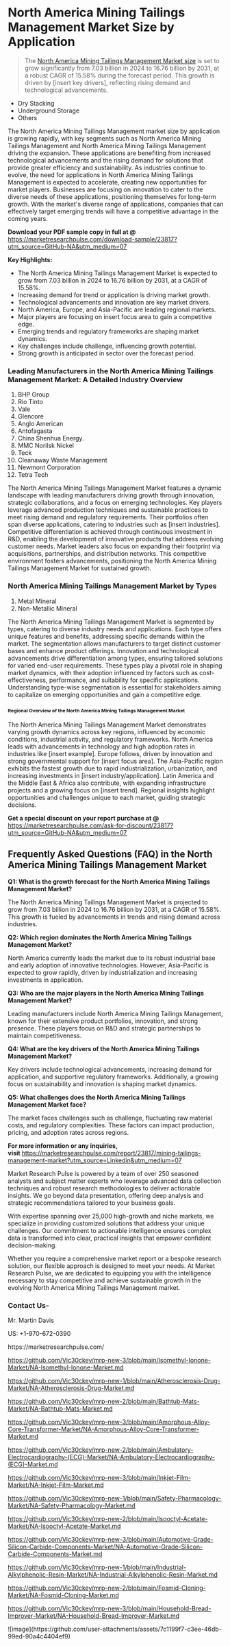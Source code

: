 <h1>North America Mining Tailings Management Market&nbsp;Size by Application</h1><blockquote><p>The <a href="https://marketresearchpulse.com/download-sample/23817?utm_source=GitHub-NA&amp;utm_medium=07">North America Mining Tailings Management Market size</a> is set to grow significantly from 7.03 billion in 2024 to 16.76 billion by 2031, at a robust CAGR of 15.58% during the forecast period. This growth is driven by [insert key drivers], reflecting rising demand and technological advancements.</p></blockquote><ul><li>Dry Stacking<li> Underground Storage<li> Others</li></ul><p>The North America Mining Tailings Management market size by application is growing rapidly, with key segments such as North America Mining Tailings Management and North America Mining Tailings Management driving the expansion. These applications are benefiting from increased technological advancements and the rising demand for solutions that provide greater efficiency and sustainability. As industries continue to evolve, the need for applications in North America Mining Tailings Management is expected to accelerate, creating new opportunities for market players. Businesses are focusing on innovation to cater to the diverse needs of these applications, positioning themselves for long-term growth. With the market's diverse range of applications, companies that can effectively target emerging trends will have a competitive advantage in the coming years.</p><p><strong>Download your PDF sample copy in full at @ </strong><a href="https://marketresearchpulse.com/download-sample/23817?utm_source=GitHub-NA&amp;utm_medium=07">https://marketresearchpulse.com/download-sample/23817?utm_source=GitHub-NA&amp;utm_medium=07</a></p><p><strong>Key Highlights: </strong></p><ul><li>The North America Mining Tailings Management Market is expected to grow from 7.03 billion in 2024 to 16.76 billion by 2031, at a CAGR of 15.58%.</li><li>Increasing demand for trend or application is driving market growth.</li><li>Technological advancements and innovation are key market drivers.</li><li>North America, Europe, and Asia-Pacific are leading regional markets.</li><li>Major players are focusing on insert focus area to gain a competitive edge.</li><li>Emerging trends and regulatory frameworks are shaping market dynamics.</li><li>Key challenges include challenge, influencing growth potential.</li><li>Strong growth is anticipated in sector over the forecast period.</li></ul><h3>Leading Manufacturers in the North America Mining Tailings Management Market: A Detailed Industry Overview</h3><ol><li>BHP Group</li><li>Rio Tinto</li><li>Vale</li><li>Glencore</li><li>Anglo American</li><li>Antofagasta</li><li>China Shenhua Energy.</li><li>MMC Norilsk Nickel</li><li>Teck</li><li>Cleanaway Waste Management</li><li>Newmont Corporation</li><li>Tetra Tech</li></ol><div class="flex max-w-full flex-col flex-grow"><div class="min-h-8 text-message flex w-full flex-col items-end gap-2 whitespace-normal break-words [.text-message+&amp;]:mt-5" dir="auto" data-message-author-role="assistant" data-message-id="fd8432e4-4910-450d-b182-61b7bfb0a01f" data-message-model-slug="gpt-4o"><div class="flex w-full flex-col gap-1 empty:hidden first:pt-[3px]"><div class="markdown prose w-full break-words dark:prose-invert light"><p>The North America Mining Tailings Management Market features a dynamic landscape with leading manufacturers driving growth through innovation, strategic collaborations, and a focus on emerging technologies. Key players leverage advanced production techniques and sustainable practices to meet rising demand and regulatory requirements. Their portfolios often span diverse applications, catering to industries such as [insert industries]. Competitive differentiation is achieved through continuous investment in R&amp;D, enabling the development of innovative products that address evolving customer needs. Market leaders also focus on expanding their footprint via acquisitions, partnerships, and distribution networks. This competitive environment fosters advancements, positioning the North America Mining Tailings Management Market for sustained growth.</p></div></div></div></div><h3>North America Mining Tailings Management Market by Types</h3><ol><li>Metal Mineral<li> Non-Metallic Mineral</li></ol><div class="flex max-w-full flex-col flex-grow"><div class="min-h-8 text-message flex w-full flex-col items-end gap-2 whitespace-normal break-words [.text-message+&amp;]:mt-5" dir="auto" data-message-author-role="assistant" data-message-id="084470be-0bb7-4664-bddf-5156b4f41249" data-message-model-slug="gpt-4o-mini"><div class="flex w-full flex-col gap-1 empty:hidden first:pt-[3px]"><div class="markdown prose w-full break-words dark:prose-invert light"><p>The North America Mining Tailings Management Market is segmented by types, catering to diverse industry needs and applications. Each type offers unique features and benefits, addressing specific demands within the market. The segmentation allows manufacturers to target distinct customer bases and enhance product offerings. Innovation and technological advancements drive differentiation among types, ensuring tailored solutions for varied end-user requirements. These types play a pivotal role in shaping market dynamics, with their adoption influenced by factors such as cost-effectiveness, performance, and suitability for specific applications. Understanding type-wise segmentation is essential for stakeholders aiming to capitalize on emerging opportunities and gain a competitive edge.</p></div></div></div></div><h3><span style="font-size: 11px;">Regional Overview of the North America Mining Tailings Management Market</span></h3><div class="flex max-w-full flex-col flex-grow"><div class="min-h-8 text-message flex w-full flex-col items-end gap-2 whitespace-normal break-words [.text-message+&amp;]:mt-5" dir="auto" data-message-author-role="assistant" data-message-id="e9038762-ce64-4e30-91c9-9bd413514231" data-message-model-slug="gpt-4o-mini"><div class="flex w-full flex-col gap-1 empty:hidden first:pt-[3px]"><div class="markdown prose w-full break-words dark:prose-invert light"><p>The North America Mining Tailings Management Market demonstrates varying growth dynamics across key regions, influenced by economic conditions, industrial activity, and regulatory frameworks. North America leads with advancements in technology and high adoption rates in industries like [insert example]. Europe follows, driven by innovation and strong governmental support for [insert focus area]. The Asia-Pacific region exhibits the fastest growth due to rapid industrialization, urbanization, and increasing investments in [insert industry/application]. Latin America and the Middle East &amp; Africa also contribute, with expanding infrastructure projects and a growing focus on [insert trend]. Regional insights highlight opportunities and challenges unique to each market, guiding strategic decisions.</p></div></div></div></div><p><strong>Get a special discount on your report purchase at @ </strong><a href="https://marketresearchpulse.com/ask-for-discount/23817?utm_source=GitHub-NA&amp;utm_medium=07">https://marketresearchpulse.com/ask-for-discount/23817?utm_source=GitHub-NA&amp;utm_medium=07</a></p><h2>Frequently Asked Questions (FAQ) in the North America Mining Tailings Management Market</h2><p><strong>Q1: What is the growth forecast for the North America Mining Tailings Management Market?</strong></p><p>The North America Mining Tailings Management Market is projected to grow from 7.03 billion in 2024 to 16.76 billion by 2031, at a CAGR of 15.58%. This growth is fueled by advancements in trends and rising demand across industries.</p><p><strong>Q2: Which region dominates the North America Mining Tailings Management Market?</strong></p><p>North America currently leads the market due to its robust industrial base and early adoption of innovative technologies. However, Asia-Pacific is expected to grow rapidly, driven by industrialization and increasing investments in application.</p><p><strong>Q3: Who are the major players in the North America Mining Tailings Management Market?</strong></p><p>Leading manufacturers include North America Mining Tailings Management, known for their extensive product portfolios, innovation, and strong presence. These players focus on R&amp;D and strategic partnerships to maintain competitiveness.</p><p><strong>Q4: What are the key drivers of the North America Mining Tailings Management Market?</strong></p><p>Key drivers include technological advancements, increasing demand for application, and supportive regulatory frameworks. Additionally, a growing focus on sustainability and innovation is shaping market dynamics.</p><p><strong>Q5: What challenges does the North America Mining Tailings Management Market face?</strong></p><p>The market faces challenges such as challenge, fluctuating raw material costs, and regulatory complexities. These factors can impact production, pricing, and adoption rates across regions.</p><p><strong>For more information or any inquiries, visit&nbsp;</strong><a href="https://marketresearchpulse.com/report/23817/mining-tailings-management-market?utm_source=Linkedin&utm_medium=07">https://marketresearchpulse.com/report/23817/mining-tailings-management-market?utm_source=Linkedin&utm_medium=07</a></p><p>Market Research Pulse is powered by a team of over 250 seasoned analysts and subject matter experts who leverage advanced data collection techniques and robust research methodologies to deliver actionable insights. We go beyond data presentation, offering deep analysis and strategic recommendations tailored to your business goals.</p><p>With expertise spanning over 25,000 high-growth and niche markets, we specialize in providing customized solutions that address your unique challenges. Our commitment to actionable intelligence ensures complex data is transformed into clear, practical insights that empower confident decision-making.</p><p>Whether you require a comprehensive market report or a bespoke research solution, our flexible approach is designed to meet your needs. At Market Research Pulse, we are dedicated to equipping you with the intelligence necessary to stay competitive and achieve sustainable growth in the evolving North America Mining Tailings Management market.</p><h3><strong>Contact Us-</strong></h3><p>Mr. Martin Davis</p><p>US: +1-970-672-0390</p><p>https://marketresearchpulse.com/</p><p><a href="https://github.com/Vic30ckey/mrp-new-3/blob/main/Isomethyl-Ionone-Market/NA-Isomethyl-Ionone-Market.md">https://github.com/Vic30ckey/mrp-new-3/blob/main/Isomethyl-Ionone-Market/NA-Isomethyl-Ionone-Market.md</a></p><p><a href="https://github.com/Vic30ckey/mrp-new-1/blob/main/Atherosclerosis-Drug-Market/NA-Atherosclerosis-Drug-Market.md">https://github.com/Vic30ckey/mrp-new-1/blob/main/Atherosclerosis-Drug-Market/NA-Atherosclerosis-Drug-Market.md</a></p><p><a href="https://github.com/Vic30ckey/mrp-new-2/blob/main/Bathtub-Mats-Market/NA-Bathtub-Mats-Market.md">https://github.com/Vic30ckey/mrp-new-2/blob/main/Bathtub-Mats-Market/NA-Bathtub-Mats-Market.md</a></p><p><a href="https://github.com/Vic30ckey/mrp-new-3/blob/main/Amorphous-Alloy-Core-Transformer-Market/NA-Amorphous-Alloy-Core-Transformer-Market.md">https://github.com/Vic30ckey/mrp-new-3/blob/main/Amorphous-Alloy-Core-Transformer-Market/NA-Amorphous-Alloy-Core-Transformer-Market.md</a></p><p><a href="https://github.com/Vic30ckey/mrp-new-2/blob/main/Ambulatory-Electrocardiography-(ECG)-Market/NA-Ambulatory-Electrocardiography-(ECG)-Market.md">https://github.com/Vic30ckey/mrp-new-2/blob/main/Ambulatory-Electrocardiography-(ECG)-Market/NA-Ambulatory-Electrocardiography-(ECG)-Market.md</a></p><p><a href="https://github.com/Vic30ckey/mrp-new-3/blob/main/Inkjet-Film-Market/NA-Inkjet-Film-Market.md">https://github.com/Vic30ckey/mrp-new-3/blob/main/Inkjet-Film-Market/NA-Inkjet-Film-Market.md</a></p><p><a href="https://github.com/Vic30ckey/mrp-new-1/blob/main/Safety-Pharmacology-Market/NA-Safety-Pharmacology-Market.md">https://github.com/Vic30ckey/mrp-new-1/blob/main/Safety-Pharmacology-Market/NA-Safety-Pharmacology-Market.md</a></p><p><a href="https://github.com/Vic30ckey/mrp-new-2/blob/main/Isooctyl-Acetate-Market/NA-Isooctyl-Acetate-Market.md">https://github.com/Vic30ckey/mrp-new-2/blob/main/Isooctyl-Acetate-Market/NA-Isooctyl-Acetate-Market.md</a></p><p><a href="https://github.com/Vic30ckey/mrp-new-3/blob/main/Automotive-Grade-Silicon-Carbide-Components-Market/NA-Automotive-Grade-Silicon-Carbide-Components-Market.md">https://github.com/Vic30ckey/mrp-new-3/blob/main/Automotive-Grade-Silicon-Carbide-Components-Market/NA-Automotive-Grade-Silicon-Carbide-Components-Market.md</a></p><p><a href="https://github.com/Vic30ckey/mrp-new-1/blob/main/Industrial-Alkylphenolic-Resin-Market/NA-Industrial-Alkylphenolic-Resin-Market.md">https://github.com/Vic30ckey/mrp-new-1/blob/main/Industrial-Alkylphenolic-Resin-Market/NA-Industrial-Alkylphenolic-Resin-Market.md</a></p><p><a href="https://github.com/Vic30ckey/mrp-new-2/blob/main/Fosmid-Cloning-Market/NA-Fosmid-Cloning-Market.md">https://github.com/Vic30ckey/mrp-new-2/blob/main/Fosmid-Cloning-Market/NA-Fosmid-Cloning-Market.md</a></p><p><a href="https://github.com/Vic30ckey/mrp-new-3/blob/main/Household-Bread-Improver-Market/NA-Household-Bread-Improver-Market.md">https://github.com/Vic30ckey/mrp-new-3/blob/main/Household-Bread-Improver-Market/NA-Household-Bread-Improver-Market.md</a></p>
![image](https://github.com/user-attachments/assets/7c1199f7-c3ee-46db-99ed-90a4c4404ef9)
